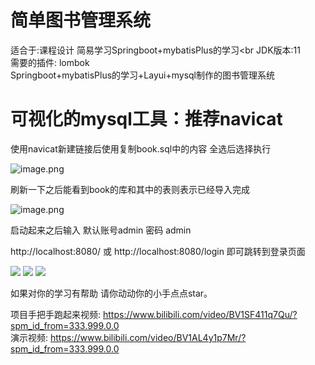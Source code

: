 # 简单图书管理系统
适合于:课程设计 简易学习Springboot+mybatisPlus的学习<br
JDK版本:11 <br>
需要的插件: lombok<br>
Springboot+mybatisPlus的学习+Layui+mysql制作的图书管理系统

# 可视化的mysql工具：推荐navicat

使用navicat新建链接后使用复制book.sql中的内容 全选后选择执行

![image.png](https://s2.loli.net/2023/10/05/lxKy7INJr9o5EOv.png)

刷新一下之后能看到book的库和其中的表则表示已经导入完成

![image.png](https://s2.loli.net/2023/10/05/TMVueSQ5b1Yk6OB.png)

启动起来之后输入 默认账号admin 密码 admin

http://localhost:8080/ 或 http://localhost:8080/login 即可跳转到登录页面



![](https://s2.loli.net/2021/12/08/1SL5ATUJ7RNP6pO.png)
![](https://s2.loli.net/2021/12/08/14ucXJk89FLS7rf.png)
![](https://s2.loli.net/2021/12/08/nNYM5BpJXKvTERW.png)

如果对你的学习有帮助  请你动动你的小手点点star。

项目手把手跑起来视频: https://www.bilibili.com/video/BV1SF411q7Qu/?spm_id_from=333.999.0.0 </br>
演示视频: https://www.bilibili.com/video/BV1AL4y1p7Mr/?spm_id_from=333.999.0.0